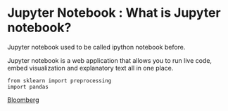 # Jupyter Notebook : What is Jupyter notebook?

Jupyter notebook used to be called ipython notebook before.

Jupyter notebook is a web application that allows you to run live code, embed visualization and explanatory text all in one place.

   ```
   from sklearn import preprocessing
   import pandas
   
   ```
   
   
[Bloomberg](https://guides.nyu.edu/bloombergguide/popular-commands)
